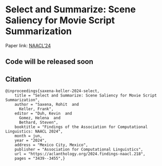 # Select and Summarize: Scene Saliency for Movie Script Summarization
Paper link: [NAACL'24](https://aclanthology.org/2024.findings-naacl.218.pdf)

## Code will be released soon


## Citation

```
@inproceedings{saxena-keller-2024-select,
    title = "Select and Summarize: Scene Saliency for Movie Script Summarization",
    author = "Saxena, Rohit  and
      Keller, Frank",
    editor = "Duh, Kevin  and
      Gomez, Helena  and
      Bethard, Steven",
    booktitle = "Findings of the Association for Computational Linguistics: NAACL 2024",
    month = jun,
    year = "2024",
    address = "Mexico City, Mexico",
    publisher = "Association for Computational Linguistics",
    url = "https://aclanthology.org/2024.findings-naacl.218",
    pages = "3439--3455",}
```
